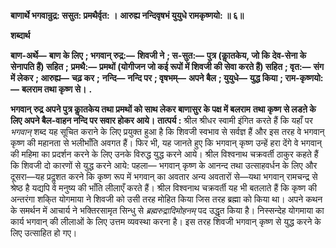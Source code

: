 **बाणार्थे भगवान्रुद्र: ससुत: प्रमथैर्वृत: ।** **आरुह्य नन्दिवृषभं युयुधे रामकृष्णयो: ॥ ६॥** 

**शब्दार्थ** 

**बाण-अर्थे—** **बाण के लिए** **; भगवान् रुद्र:—** **शिवजी ने** **; स-सुत:—** **पुत्र (काॢतकेय, जो कि देव-सेना के सेनापति हैं) सहित** **;** **प्रमथै:—** **प्रमथों (योगीजन जो कई रूपों में शिवजी की सेवा करते हैं) सहित** **; वृत:—** **संग में लेकर** **; आरुह्य—** **चढ़ कर** **;** **नन्दि—** **नन्दि पर** **; वृषभम्—** **अपने बैल** **; युयुधे—** **युद्ध किया** **; राम-कृष्णयो:—** **बलराम तथा कृष्ण से।** **.** 

**भगवान् रुद्र अपने पुत्र काॢतकेय तथा प्रमथों को साथ लेकर बाणासुर के पक्ष में बलराम** **तथा कृष्ण से लडऩे के लिए अपने बैल-वाहन नन्दि पर सवार होकर आये।** **तात्पर्य :** श्रील श्रीधर स्वामी इंगित करते हैं कि यहाँ पर *भगवान्* शब्द यह सूचित कराने के लिए प्रयुक्त हुआ है कि शिवजी स्वभाव से सर्वज्ञ हैं और इस तरह वे भगवान् कृष्ण की महानता से भलीभाँति अवगत हैं। फिर भी, यह जानते हुए कि भगवान् कृष्ण उन्हें हरा देंगे वे भगवान् की महिमा का प्रदर्शन करने के लिए उनके विरुद्ध युद्ध करने आये। श्रील विश्वनाथ चक्रवर्ती ठाकुर कहते हैं कि शिवजी दो कारणों से युद्ध करने आये: पहला— भगवान् कृष्ण के आनन्द तथा उत्साहवर्धन के लिए और दूसरा—यह प्रदॢशत करने कि कृष्ण रूप में भगवान् का अवतार अन्य अवतारों से—यथा भगवान् रामचन्द्र से श्रेष्ठ है यद्यपि वे मनुष्य की भाँति लीलाएँ करते हैं। श्रील विश्वनाथ चक्रवर्ती यह भी बतलाते हैं कि कृष्ण की अन्तरंगा शकि्त योगमाया ने शिवजी को उसी तरह मोहित किया जिस तरह ब्रह्मा को किया था। अपने कथन के समर्थन में आचार्य ने भक्तिरसामृत सिन्धु से *ब्रह्मरुद्रादिमोहनम्* पद उद्धृत किया है। निस्सन्देह योगमाया का कार्य भगवान् की लीलाओं के लिए उत्तम व्यवस्था करना है। इस तरह शिवजी भगवान् कृष्ण से युद्ध करने के लिए उत्साहित हो गए।  